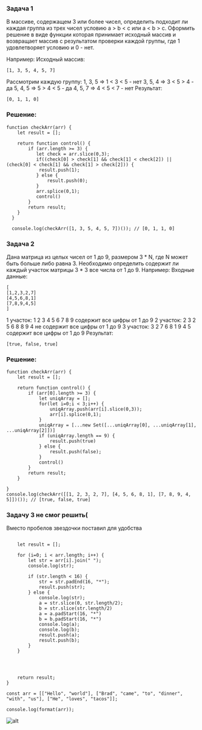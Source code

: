 ### Задача 1
В массиве, содержащем 3 или более чисел, определить подходит ли
каждая группа из трех чисел условию a > b < c или a < b > c. Оформить
решение в виде функции которая принимает исходный массив и возвращает
массив с результатом проверки каждой группы, где 1 удовлетворяет
условию и 0 - нет.

Например:
Исходный массив:
```
[1, 3, 5, 4, 5, 7]
```
Рассмотрим каждую группу:
1, 3, 5 => 1 < 3 < 5 - нет
3, 5, 4 => 3 < 5 > 4 - да
5, 4, 5 => 5 > 4 < 5 - да
4, 5, 7 => 4 < 5 < 7 - нет
Результат:
```
[0, 1, 1, 0]
```
### Решение:
```
function checkArr(arr) {
    let result = [];

    return function control() {
        if (arr.length >= 3) {
           let check = arr.slice(0,3);
           if((check[0] > check[1] && check[1] < check[2]) || (check[0] < check[1] && check[1] > check[2])) {
            result.push(1);
           } else {
               result.push(0);
           }
           arr.splice(0,1);
           control()                     
        }
        return result;
    }
  }  
  
  console.log(checkArr([1, 3, 5, 4, 5, 7])()); // [0, 1, 1, 0]
```
### Задача 2
Дана матрица из целых чисел от 1 до 9, размером 3 * N, где N может быть
больше либо равна 3. Необходимо определить содержит ли каждый участок
матрицы 3 * 3 все числа от 1 до 9.
Например:
Входные данные:
```
[
[1,2,3,2,7]
[4,5,6,8,1]
[7,8,9,4,5]
]
```
1 участок:
1 2 3
4 5 6
7 8 9
содержит все цифры от 1 до 9
2 участок:
2 3 2
5 6 8
8 9 4
не содержит все цифры от 1 до 9
3 участок:
3 2 7
6 8 1
9 4 5
содержит все цифры от 1 до 9
Результат:
```
[true, false, true]
```
### Решение:
```
function checkArr(arr) {
    let result = [];
    
    return function control() {
        if (arr[0].length >= 3) {
            let uniqArray = [];
            for(let i=0;i < 3;i++) {
                uniqArray.push(arr[i].slice(0,3));
                arr[i].splice(0,1);
            }
            uniqArray = [...new Set([...uniqArray[0], ...uniqArray[1], ...uniqArray[2]])]
            if (uniqArray.length == 9) {
                result.push(true)
            } else {
                result.push(false);
            }
            control()
        }
        return result;
    }    
    
}
console.log(checkArr([[1, 2, 3, 2, 7], [4, 5, 6, 8, 1], [7, 8, 9, 4, 5]])()); // [true, false, true]
```
### Задачу 3 не смог решить(

Вместо пробелов звездочки поставил для удобства

```function format(arr) {

    let result = [];

    for (i=0; i < arr.length; i++) {
        let str = arr[i].join(" ");
        console.log(str);

        if (str.length < 16) {
            str = str.padEnd(16, "*");
            result.push(str);
        } else {
            console.log(str);
            a = str.slice(0, str.length/2);
            b = str.slice(str.length/2)
            a = a.padStart(16, "*")
            b = b.padStart(16, "*")
            console.log(a);
            console.log(b);
            result.push(a);
            result.push(b);
        }
    }




    return result;
}

const arr = [["Hello", "world"], ["Brad", "came", "to", "dinner", "with", "us"], ["He", "loves", "tacos"]];

console.log(format(arr));
```
![alt](https://ibb.co/D1NgcWY)
